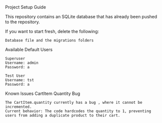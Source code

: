 Project Setup Guide

This repository contains an SQLite database that has already been pushed to the repository.

If you want to start fresh, delete the following:

    Database file and the migrations folders

Available Default Users

    Superuser
    Username: admin
    Password: a

    Test User
    Username: tst
    Password: a
    
Known Issues
CartItem Quantity Bug

    The CartItem.quantity currently has a bug , where it cannot be incremented.
    Current behavior: The code hardcodes the quantity to 1, preventing users from adding a duplicate product to their cart.
